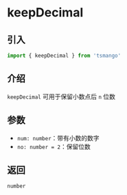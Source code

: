 # keepDecimal

## 引入

```ts
import { keepDecimal } from 'tsmango'
```

## 介绍

`keepDecimal` 可用于保留小数点后 `n` 位数

## 参数

- `num: number`：带有小数的数字
- `no: number = 2`：保留位数

## 返回

`number`
